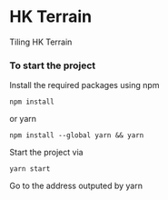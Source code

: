 # HK Terrain

Tiling HK Terrain

### To start the project

Install the required packages using npm
```
npm install
```
or yarn
```
npm install --global yarn && yarn
```

Start the project via
```
yarn start
```
Go to the address outputed by yarn
